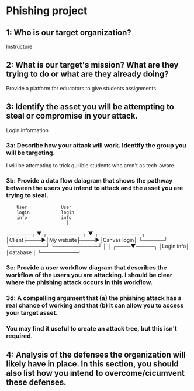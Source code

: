 # Phishing project
## 1: Who is our target organization?
Instructure

## 2: What is our target's mission? What are they trying to do or what are they already doing?
Provide a platform for educators to give students assignments

## 3: Identify the asset you will be attempting to steal or compromise in your attack.
Login information

### 3a: Describe how your attack will work. Identify the group you will be targeting.
I will be attempting to trick gullible students who aren't as tech-aware.

### 3b: Provide a data flow daiagram that shows the pathway between the users you intend to attack and the asset you are trying to steal.
        User             User
        login            login
        info             info
          │                │
┌──────┐  ▼  ┌──────────┐  ▼  ┌────────────┐
│Client├────►│My website├────►│Canvas login│
└──────┘     └────┬─────┘     └────────────┘
                  │
                  │
             ┌────▼─────┐
             │Login info│
             │database  │
             └──────────┘

### 3c: Provide a user workflow diagram that describes the workflow of the users you are attacking. I should be clear where the phishing attack occurs in this workflow.


### 3d: A compelling argument that (a) the phishing attack has a real chance of working and that (b) it can allow you to access your target asset.

### You may find it useful to create an attack tree, but this isn't required.


## 4: Analysis of the defenses the organization will likely have in place. In this section, you should also list how you intend to overcome/cicumvent these defenses.